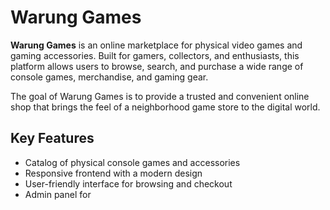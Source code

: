 # Warung Games

**Warung Games** is an online marketplace for physical video games and gaming accessories. Built for gamers, collectors, and enthusiasts, this platform allows users to browse, search, and purchase a wide range of console games, merchandise, and gaming gear. 

The goal of Warung Games is to provide a trusted and convenient online shop that brings the feel of a neighborhood game store to the digital world.

## Key Features
- Catalog of physical console games and accessories
- Responsive frontend with a modern design
- User-friendly interface for browsing and checkout
- Admin panel for

